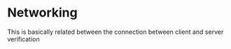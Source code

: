 # Networking
This is basically related between the connection between client and server verification
